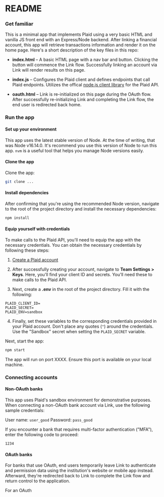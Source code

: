 # README

### Get familiar

This is a minimal app that implements Plaid using a very basic HTML and vanilla JS front end with an Express/Node backend. After linking a financial account, this app will retrieve transactions information and render it on the home page. Here's a short description of the key files in this repo:

- **index.html** – A basic HTML page with a nav bar and button. Clicking the button will commence the Link flow. Successfully linking an account via Link will render results on this page.

- **index.js** – Configures the Plaid client and defines endpoints that call Plaid endpoints. Utilizes the offical [node.js client library](#https://github.com/plaid/plaid-node) for the Plaid API.

- **oauth.html** – Link is re-initialized on this page during the OAuth flow. After successfully re-initializing Link and completing the Link flow, the end user is redirected back home.


### Run the app

#### Set up your environment

This app uses the latest stable version of Node. At the time of writing, that was Node v16.14.0. It's recommend you use this version of Node to run this app. `nvm` is a useful tool that helps you manage Node versions easily.

#### Clone the app

Clone the app:

```bash
git clone ...
```

#### Install dependencies

After confirming that you're using the recommended Node version, navigate to the root of the project directory and install the necessary dependencies:

```bash
npm install
```

#### Equip yourself with credentials

To make calls to the Plaid API, you'll need to equip the app with the necessary credentials. You can obtain the necessary credentials by following these steps:

1. [Create a Plaid account](#https://dashboard.plaid.com/signup?email=&referrer_url=)

2. After successfully creating your account, navigate to **Team Settings > Keys**. Here, you'll find your client ID and secrets. You'll need these to make calls to the Plaid API.

3. Next, create a **.env** in the root of the project directory. Fill it with the following:

```
PLAID_CLIENT_ID=
PLAID_SECRET=
PLAID_ENV=sandbox
```

4. Finally, set these variables to the corresponding credentials provided in your Plaid account. Don't place any quotes (`"`) around the credentials. Use the "Sandbox" secret when setting the `PLAID_SECRET` variable.


Next, start the app:

```bash
npm start
```

The app will run on port XXXX. Ensure this port is available on your local machine.

### Connecting accounts

#### Non-OAuth banks

This app uses Plaid's sandbox environment for demonstrative purposes. When connecting a non-OAuth bank account via Link, use the following sample credentials:

User name: `user_good`
Password: `pass_good`

If you encounter a bank that requires multi-factor authentication ("MFA"), enter the following code to proceed:

`1234`

#### OAuth banks

For banks that use OAuth, end users temporarily leave Link to authenticate and permission data using the institution's website or mobile app instead. Afterward, they're redirected back to Link to complete the Link flow and return control to the application.

For an OAuth


